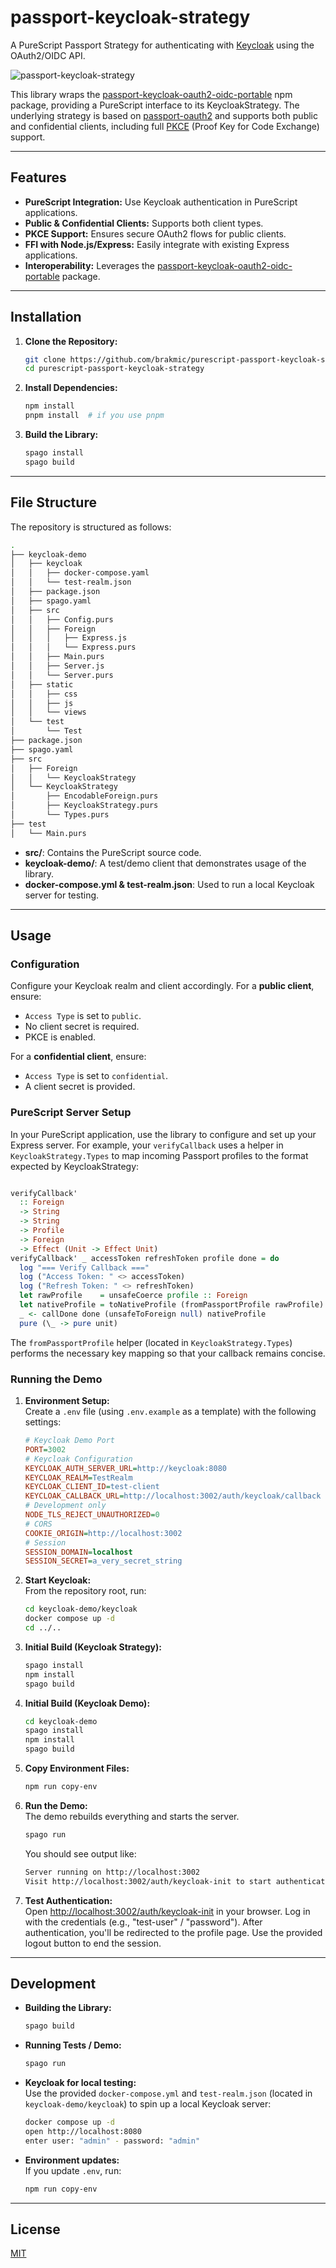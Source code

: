 # passport-keycloak-strategy

A PureScript Passport Strategy for authenticating with [Keycloak](http://www.keycloak.com/) using the OAuth2/OIDC API.

![passport-keycloak-strategy](./assets/gifs/passport-keycloak-strategy.gif)

This library wraps the [passport-keycloak-oauth2-oidc-portable](https://github.com/brakmic/passport-keycloak-oauth2-oidc-portable) npm package, providing a PureScript interface to its KeycloakStrategy. The underlying strategy is based on [passport-oauth2](http://www.passportjs.org/packages/passport-oauth2/) and supports both public and confidential clients, including full [PKCE](https://tools.ietf.org/html/rfc7636) (Proof Key for Code Exchange) support.

---

## Features

- **PureScript Integration:** Use Keycloak authentication in PureScript applications.
- **Public & Confidential Clients:** Supports both client types.
- **PKCE Support:** Ensures secure OAuth2 flows for public clients.
- **FFI with Node.js/Express:** Easily integrate with existing Express applications.
- **Interoperability:** Leverages the [passport-keycloak-oauth2-oidc-portable](https://github.com/brakmic/passport-keycloak-oauth2-oidc-portable) package.

---

## Installation

1. **Clone the Repository:**

   ```bash
   git clone https://github.com/brakmic/purescript-passport-keycloak-strategy.git
   cd purescript-passport-keycloak-strategy
   ```

2. **Install Dependencies:**

   ```bash
   npm install
   pnpm install  # if you use pnpm
   ```

3. **Build the Library:**

   ```bash
   spago install
   spago build
   ```

---

## File Structure

The repository is structured as follows:

```bash
.
├── keycloak-demo
│   ├── keycloak
│   │   ├── docker-compose.yaml
│   │   └── test-realm.json
│   ├── package.json
│   ├── spago.yaml
│   ├── src
│   │   ├── Config.purs
│   │   ├── Foreign
│   │   │   ├── Express.js
│   │   │   └── Express.purs
│   │   ├── Main.purs
│   │   ├── Server.js
│   │   └── Server.purs
│   ├── static
│   │   ├── css
│   │   ├── js
│   │   └── views
│   └── test
│       └── Test
├── package.json
├── spago.yaml
├── src
│   ├── Foreign
│   │   └── KeycloakStrategy
│   └── KeycloakStrategy
│       ├── EncodableForeign.purs
│       ├── KeycloakStrategy.purs
│       └── Types.purs
├── test
│   └── Main.purs
```

- **src/**: Contains the PureScript source code.
- **keycloak-demo/**: A test/demo client that demonstrates usage of the library.
- **docker-compose.yml & test-realm.json**: Used to run a local Keycloak server for testing.

---

## Usage

### Configuration

Configure your Keycloak realm and client accordingly. For a **public client**, ensure:
- `Access Type` is set to `public`.
- No client secret is required.
- PKCE is enabled.

For a **confidential client**, ensure:
- `Access Type` is set to `confidential`.
- A client secret is provided.

### PureScript Server Setup

In your PureScript application, use the library to configure and set up your Express server. For example, your `verifyCallback` uses a helper in `KeycloakStrategy.Types` to map incoming Passport profiles to the format expected by KeycloakStrategy:

```haskell

verifyCallback'
  :: Foreign
  -> String
  -> String
  -> Profile
  -> Foreign
  -> Effect (Unit -> Effect Unit)
verifyCallback' _ accessToken refreshToken profile done = do
  log "=== Verify Callback ==="
  log ("Access Token: " <> accessToken)
  log ("Refresh Token: " <> refreshToken)
  let rawProfile    = unsafeCoerce profile :: Foreign
  let nativeProfile = toNativeProfile (fromPassportProfile rawProfile)
  _ <- callDone done (unsafeToForeign null) nativeProfile
  pure (\_ -> pure unit)
```

The `fromPassportProfile` helper (located in `KeycloakStrategy.Types`) performs the necessary key mapping so that your callback remains concise.

### Running the Demo

1. **Environment Setup:**  
   Create a `.env` file (using `.env.example` as a template) with the following settings:

   ```ini
   # Keycloak Demo Port
   PORT=3002
   # Keycloak Configuration
   KEYCLOAK_AUTH_SERVER_URL=http://keycloak:8080
   KEYCLOAK_REALM=TestRealm
   KEYCLOAK_CLIENT_ID=test-client
   KEYCLOAK_CALLBACK_URL=http://localhost:3002/auth/keycloak/callback
   # Development only
   NODE_TLS_REJECT_UNAUTHORIZED=0
   # CORS
   COOKIE_ORIGIN=http://localhost:3002
   # Session
   SESSION_DOMAIN=localhost
   SESSION_SECRET=a_very_secret_string
   ```

2. **Start Keycloak:**  
   From the repository root, run:

   ```bash
   cd keycloak-demo/keycloak
   docker compose up -d
   cd ../..
   ```

3. **Initial Build (Keycloak Strategy):**  
   
   ```bash
   spago install
   npm install
   spago build
   ```
4. **Initial Build (Keycloak Demo):**  
   
   ```bash
   cd keycloak-demo
   spago install
   npm install
   spago build
   ```

5. **Copy Environment Files:**

    ```bash
    npm run copy-env
    ```

6. **Run the Demo:**  
   The demo rebuilds everything and starts the server.

   ```bash
   spago run
   ```

   You should see output like:

   ```bash
   Server running on http://localhost:3002
   Visit http://localhost:3002/auth/keycloak-init to start authentication
   ```

7. **Test Authentication:**  
   Open [http://localhost:3002/auth/keycloak-init](http://localhost:3002/auth/keycloak-init) in your browser. Log in with the credentials (e.g., "test-user" / "password"). After authentication, you'll be redirected to the profile page. Use the provided logout button to end the session.

---

## Development

- **Building the Library:**

  ```bash
  spago build
  ```

- **Running Tests / Demo:**

  ```bash
  spago run
  ```

- **Keycloak for local testing:**  
  Use the provided `docker-compose.yml` and `test-realm.json` (located in `keycloak-demo/keycloak`) to spin up a local Keycloak server:

  ```bash
  docker compose up -d
  open http://localhost:8080
  enter user: "admin" - password: "admin"
  ```

- **Environment updates:**  
  If you update `.env`, run:

  ```bash
  npm run copy-env
  ```

---

## License

[MIT](./LICENSE)
